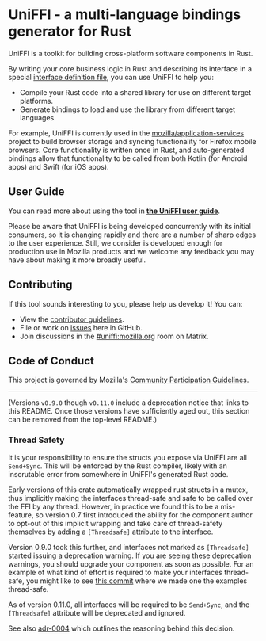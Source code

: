 # UniFFI - a multi-language bindings generator for Rust


UniFFI is a toolkit for building cross-platform software components in Rust.

By writing your core business logic in Rust and describing its interface in a special
[interface definition file](https://mozilla.github.io/uniffi-rs/udl_file_spec.html),
you can use UniFFI to help you:

* Compile your Rust code into a shared library for use on different target platforms.
* Generate bindings to load and use the library from different target languages.

For example, UniFFI is currently used in the [mozilla/application-services](https://github.com/mozilla/application-services)
project to build browser storage and syncing functionality for Firefox mobile browsers. Core functionality is
written once in Rust, and auto-generated bindings allow that functionality to be called from both Kotlin (for Android apps)
and Swift (for iOS apps).

## User Guide

You can read more about using the tool in [**the UniFFI user guide**](https://mozilla.github.io/uniffi-rs/).

Please be aware that UniFFI is being developed concurrently with its initial consumers, so it is changing rapidly and there
are a number of sharp edges to the user experience. Still, we consider is developed enough for production use in Mozilla
products and we welcome any feedback you may have about making it more broadly useful.


## Contributing

If this tool sounds interesting to you, please help us develop it! You can:

* View the [contributor guidelines](./docs/contributing.md).
* File or work on [issues](https://github.com/mozilla/uniffi-rs/issues) here in GitHub.
* Join discussions in the [#uniffi:mozilla.org](https://matrix.to/#/#uniffi:mozilla.org)
  room on Matrix.

## Code of Conduct

This project is governed by Mozilla's [Community Participation Guidelines](./CODE_OF_CONDUCT.md).

---

(Versions `v0.9.0` though `v0.11.0` include a deprecation notice that links to this README. Once those versions have
sufficiently aged out, this section can be removed from the top-level README.)

### Thread Safety

It is your responsibility to ensure the structs you expose via UniFFI are
all `Send+Sync`. This will be enforced by the Rust compiler, likely with an
inscrutable error from somewhere in UniFFI's generated Rust code.

Early versions of this crate automatically wrapped rust structs in a mutex,
thus implicitly making the interfaces thread-safe and safe to be called
over the FFI by any thread. However, in practice we found this to be a
mis-feature, so version 0.7 first introduced the ability for the component
author to opt-out of this implicit wrapping and take care of thread-safety
themselves by adding a `[Threadsafe]` attribute to the interface.

Version 0.9.0 took this further, and interfaces not marked as `[Threadsafe]` 
started issuing a deprecation warning. If you are seeing these deprecation warnings,
you should upgrade your component as soon as possible. For an example of what kind of
effort is required to make your interfaces thread-safe, you might like to see
[this commit](https://github.com/mozilla/uniffi-rs/commit/454dfff6aa560dffad980a9258853108a44d5985)
where we made one the examples thread-safe.

As of version 0.11.0, all interfaces will be required to be  `Send+Sync`, and the
`[Threadsafe]` attribute will be deprecated and ignored.

See also [adr-0004](https://github.com/mozilla/uniffi-rs/blob/main/docs/adr/0004-only-threadsafe-interfaces.md)
which outlines the reasoning behind this decision.